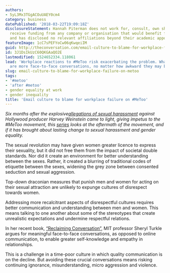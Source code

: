 ```yaml
---
authors:
- 5yL3Mx3TGgACOuUAEY0cm4
category: business
datePublished: '2018-03-22T19:09:18Z'
disclosureStatement: Hannah Piterman does not work for, consult, own shares in or
  receive funding from any company or organisation that would benefit from this article,
  and has disclosed no relevant affiliations beyond their academic appointment.
featureImage: 1cC7sPEFYoCw06qKwqeiIM
guid: http://theconversation.com/email-culture-to-blame-for-workplace-failure-on-metoo-92515
id: 3J1DsIkUzC60QKGAaQO2E
lastmodified: 1524652334.118061
lead: 'Workplace reactions to #MeToo risk exacerbating the problem. What''s needed
  are more face-to-face conversations, no matter how awkward they may be.'
slug: email-culture-to-blame-for-workplace-failure-on-metoo
tags:
- '#metoo'
- 'after #metoo'
- gender equality at work
- gender inequality
title: 'Email culture to blame for workplace failure on #MeToo'
---
```

_Six months after the explosive[allegations of sexual harassment](https://www.nytimes.com/2017/10/05/us/harvey-weinstein-harassment-allegations.html) against Hollywood producer Harvey Weinstein came to light, giving impetus to the #MeToo movement, this [series](https://theconversation.com/au/topics/after-metoo-50716) looks at the aftermath of the movement, and if it has brought about lasting change to sexual harassment and gender equality._


The sexual revolution may have given women greater licence to express their sexuality, but it did not free them from the impact of societal double standards. Nor did it create an environment for better understanding between the sexes. Rather, it created a blurring of traditional codes of etiquette between the sexes, widening the grey zone between consented seduction and sexual aggression. 

Top-down draconian measures that punish men and women for acting on their sexual attraction are unlikely to expunge cultures of disrespect towards women. 

Addressing more recalcitrant aspects of disrespectful cultures requires better communication and understanding between men and women. This means talking to one another about some of the stereotypes that create unrealistic expectations and undermine respectful relations. 

In her recent book, [“Reclaiming Conversation”](http://www.reclaimingconversationbook.com/), MIT professor Sheryl Turkle argues for meaningful face-to-face conversations, as opposed to online communication, to enable greater self-knowledge and empathy in relationships.

This is a challenge in a time-poor culture in which quality communication is on the decline. But avoiding these crucial conversations means risking continuing ignorance, misunderstanding, micro aggression and violence.